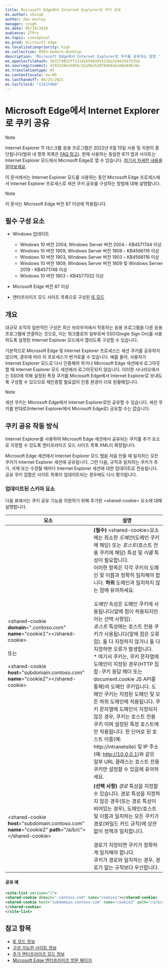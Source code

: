```yaml
---
title: Microsoft Edge에서 Internet Explorer로 쿠키 공유
ms.author: shisub
author: dan-wesley
manager: srugh
ms.date: 05/19/2020
audience: ITPro
ms.topic: conceptual
ms.prod: microsoft-edge
ms.localizationpriority: high
ms.collection: M365-modern-desktop
description: 'Microsoft Edge에서 Internet Explorer로 쿠키를 공유하는 방법 '
ms.openlocfilehash: 563179852ff23142b540345222ba7e943547535d
ms.sourcegitcommit: 4192328ee585bc32a9be528766b8a5a98e046c8e
ms.translationtype: HT
ms.contentlocale: ko-KR
ms.lasthandoff: 06/25/2021
ms.locfileid: "11617468"
---
```

# <a name="cookie-sharing-from-microsoft-edge-to-internet-explorer"></a>Microsoft Edge에서 Internet Explorer로 쿠키 공유

>[!Note]
> Internet Explorer 11 데스크톱 응용 프로그램은 2022년 6월 15일 사용 및 지원이 중단됩니다(범위 내 항목 목록은 [FAQ 참고](https://techcommunity.microsoft.com/t5/windows-it-pro-blog/internet-explorer-11-desktop-app-retirement-faq/ba-p/2366549)). 현재 사용하는 동일한 IE11 앱과 사이트는 Internet Explorer 모드에서 Microsoft Edge로 열 수 있습니다. [여기서 자세한 내용을 알아보세요](https://blogs.windows.com/windowsexperience/2021/05/19/the-future-of-internet-explorer-on-windows-10-is-in-microsoft-edge/).

이 문서에서는 Internet Explorer 모드를 사용하는 동안 Microsoft Edge 프로세스에서 Internet Explorer 프로세스로 세션 쿠키 공유를 구성하는 방법에 대해 설명합니다.

> [!NOTE]
> 이 문서는 Microsoft Edge 버전 87 이상에 적용됩니다.

## <a name="prerequisites"></a>필수 구성 요소

- Windows 업데이트

  - Windows 10 버전 2004, Windows Server 버전 2004 - KB4571744 이상
  - Windows 10 버전 1909, Windows Server 버전 1909 – KB4566116 이상
  - Windows 10 버전 1903, Windows Server 버전 1903 – KB4566116 이상
  - Windows 10 버전 1809, Windows Server 버전 1809 및 Windows Server 2019 - KB4571748 이상
  - Windows 10 버전 1803 – KB4577032 이상

- Microsoft Edge 버전 87 이상
- 엔터프라이즈 모드 사이트 목록으로 구성된 [IE 모드](./edge-ie-mode.md) 

## <a name="overview"></a>개요

대규모 조직의 일반적인 구성은 최신 브라우저에서 작동하는 응용 프로그램을 다른 응용 프로그램에 연결하는 것으로, 이는 워크플로의 일부로써 SSO(Single Sign On)를 사용하도록 설정된 Internet Explorer 모드에서 열리도록 구성할 수 있습니다.

기본적으로 Microsoft Edge 및 Internet Explorer 프로세스는 세션 쿠키를 공유하지 않으며, 경우에 따라 이 프로세스가 번거로울 수 있습니다. 예를 들어, 사용자가 Internet Explorer 모드로 다시 인증해야 하거나 Microsoft Edge 세션에서 로그아웃할 때 Internet Explorer 모드 세션에서 로그아웃되지 않습니다. 이러한 시나리오에서는 SSO에 의해 설정된 특정 쿠키를 Microsoft Edge에서 Internet Explorer로 보내도록 구성할 수 있으므로 재인증할 필요없이 인증 환경이 더욱 원활해집니다.

> [!NOTE]
> 세션 쿠키는 Microsoft Edge에서 Internet Explorer로만 공유할 수 있습니다. 세션 쿠키를 반대로(Internet Explorer에서 Microsoft Edge로) 공유할 수는 없습니다.

## <a name="how-cookie-sharing-works"></a>쿠키 공유 작동 방식

Internet Explorer를 사용하여 Microsoft Edge 세션에서 공유되는 쿠키를 추가 요소로 지정할 수 있도록 엔터프라이즈 모드 사이즈 목록 XML이 확장됩니다.  

Microsoft Edge 세션에서 Internet Explorer 모드 탭을 처음 만들 때 일치하는 모든 쿠키가 Internet Explorer 세션에 공유됩니다. 그런 다음, 규칙과 일치하는 쿠키가 추가, 삭제 또는 수정될 때마다 Internet Explorer 세션에 대한 업데이트로 전송됩니다. 공유 쿠키 집합은 사이트 목록이 업데이트되는 경우에도 다시 평가됩니다.

### <a name="updated-schema-elements"></a>업데이트된 스키마 요소

다음 표에서는 쿠키 공유 기능을 지원하기 위해 추가된 \<shared-cookie\> 요소에 대해 설명합니다.

| 요소| 설명 |
|-|-|
| \<shared-cookie **domain**=".contoso.com" **name**="cookie1"\>\</shared-cookie\><br><br>또는<br><br>\<shared-cookie **host**="subdomain.contoso.com" **name**="cookie2"\>\</shared-cookie\>   |**(필수)** \<shared-cookie\>요소에는 최소한 *도메인*(도메인 쿠키에 해당) 또는 *호스트*(호스트 전용 쿠키에 해당) 특성 및 *이름* 특성이 필요합니다.<br>이러한 항목은 각각 쿠키의 도메인 및 이름과 정확히 일치해야 합니다. **하위** 도메인과 일치하지 않는 점에 유의하세요.<br><br>*도메인* 속성은 도메인 쿠키에 사용됩니다(앞에 점이 허용되지만 이는 선택 사항임).<br>*호스트* 특성에는 호스트 전용 쿠키가 사용됩니다(앞에 점은 오류임). 둘 다 지정하지 않거나 둘 다 지정하면 오류가 발생합니다.<br>* 여기서 쿠키는, 쿠키 문자열에 도메인이 지정된 경우(HTTP 집합-쿠키 응답 헤더 또는 document.cookie JS API를 통해)의 도메인 쿠키입니다. 도메인 쿠키는 지정된 도메인 및 모든 하위 도메인에 적용됩니다. 쿠키 문자열에 도메인이 지정되지 않은 경우, 쿠키는 호스트 전용 쿠키 이며 설정된 특정 호스트에만 적용됩니다. 한 단어로 된 호스트 이름(예: http://intranetsite) 및 IP 주소(예: http://10.0.0.1)와 같은 일부 URL 클래스는 호스트 전용 쿠키만 설정할 수 있음에 유의하세요.    |
| \<shared-cookie **host**="subdomain.contoso.com" **name**="cookie2" **path**="/a/b/c"\>\</shared-cookie\>  | **(선택 사항)** *경로* 특성을 지정할 수 있습니다. 경로 특성을 지정하지 않은 경우(또는 경로 특성이 비어있는 경우), 도메인/호스트 및 이름과 일치하는 모든 쿠키가 경로(와일드 카드 규칙)에 상관없이 정책과 일치합니다.<br><br>경로가 지정되면 쿠키가 정확하게 일치해야 합니다.<br>쿠키가 경로와 일치하는 경우, 경로가 없는 규칙보다 우선합니다. |

#### <a name="sharing-example"></a>공유 예

```xml
<site-list version="1">
<shared-cookie domain=".contoso.com" name="cookie1"></shared-cookie> 
<shared-cookie host="subdomain.contoso.com" name="cookie2" path="/a/b/c">
</shared-cookie>
</site-list>
```

## <a name="see-also"></a>참고 항목

- [IE 모드 정보](./edge-ie-mode.md)
- [구성 가능한 사이트 정보](./edge-learnmore-configurable-sites-ie-mode.md)
- [추가 엔터프라이즈 모드 정보](/internet-explorer/ie11-deploy-guide/enterprise-mode-overview-for-ie11)
- [Microsoft Edge 엔터프라이즈 방문 페이지](https://aka.ms/EdgeEnterprise)